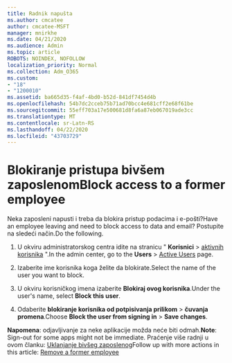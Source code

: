 ```yaml
---
title: Radnik napušta
ms.author: cmcatee
author: cmcatee-MSFT
manager: mnirkhe
ms.date: 04/21/2020
ms.audience: Admin
ms.topic: article
ROBOTS: NOINDEX, NOFOLLOW
localization_priority: Normal
ms.collection: Adm_O365
ms.custom:
- "18"
- "1200010"
ms.assetid: ba665d35-f4af-4bd0-b52d-841df7454d4b
ms.openlocfilehash: 54b7dc2cceb75b71ad70bcc4e681cff2e68f61be
ms.sourcegitcommit: 55eff703a17e500681d8fa6a87eb067019ade3cc
ms.translationtype: MT
ms.contentlocale: sr-Latn-RS
ms.lasthandoff: 04/22/2020
ms.locfileid: "43703729"
---
```

# <a name="block-access-to-a-former-employee"></a><span data-ttu-id="0c188-102">Blokiranje pristupa bivšem zaposlenom</span><span class="sxs-lookup"><span data-stu-id="0c188-102">Block access to a former employee</span></span>

<span data-ttu-id="0c188-103">Neka zaposleni napusti i treba da blokira pristup podacima i e-pošti?</span><span class="sxs-lookup"><span data-stu-id="0c188-103">Have an employee leaving and need to block access to data and email?</span></span> <span data-ttu-id="0c188-104">Postupite na sledeći način.</span><span class="sxs-lookup"><span data-stu-id="0c188-104">Do the following.</span></span>
  
1. <span data-ttu-id="0c188-105">U okviru administratorskog centra idite na stranicu " **Korisnici** \> [aktivnih korisnika](https://go.microsoft.com/fwlink/p/?linkid=834822) ".</span><span class="sxs-lookup"><span data-stu-id="0c188-105">In the admin center, go to the **Users** \> [Active Users](https://go.microsoft.com/fwlink/p/?linkid=834822) page.</span></span>

2. <span data-ttu-id="0c188-106">Izaberite ime korisnika koga želite da blokirate.</span><span class="sxs-lookup"><span data-stu-id="0c188-106">Select the name of the user you want to block.</span></span>

3. <span data-ttu-id="0c188-107">U okviru korisničkog imena izaberite **Blokiraj ovog korisnika**.</span><span class="sxs-lookup"><span data-stu-id="0c188-107">Under the user's name, select **Block this user**.</span></span>

4. <span data-ttu-id="0c188-108">Odaberite **blokiranje korisnika od potpisivanja prilikom** \> **čuvanja promena**.</span><span class="sxs-lookup"><span data-stu-id="0c188-108">Choose **Block the user from signing in** \> **Save changes**.</span></span>

<span data-ttu-id="0c188-109">**Napomena**: odjavljivanje za neke aplikacije možda neće biti odmah.</span><span class="sxs-lookup"><span data-stu-id="0c188-109">**Note**: Sign-out for some apps might not be immediate.</span></span> <span data-ttu-id="0c188-110">Praćenje više radnji u ovom članku: [Uklanjanje bivšeg zaposlenog](https://docs.microsoft.com/office365/admin/add-users/remove-former-employee)</span><span class="sxs-lookup"><span data-stu-id="0c188-110">Follow up with more actions in this article: [Remove a former employee](https://docs.microsoft.com/office365/admin/add-users/remove-former-employee)</span></span>